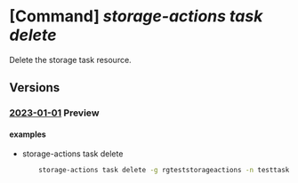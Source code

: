 # [Command] _storage-actions task delete_

Delete the storage task resource.

## Versions

### [2023-01-01](/Resources/mgmt-plane/L3N1YnNjcmlwdGlvbnMve30vcmVzb3VyY2Vncm91cHMve30vcHJvdmlkZXJzL21pY3Jvc29mdC5zdG9yYWdlYWN0aW9ucy9zdG9yYWdldGFza3Mve30=/2023-01-01.xml) **Preview**

<!-- mgmt-plane /subscriptions/{}/resourcegroups/{}/providers/microsoft.storageactions/storagetasks/{} 2023-01-01 -->

#### examples

- storage-actions task delete
    ```bash
        storage-actions task delete -g rgteststorageactions -n testtask1
    ```
